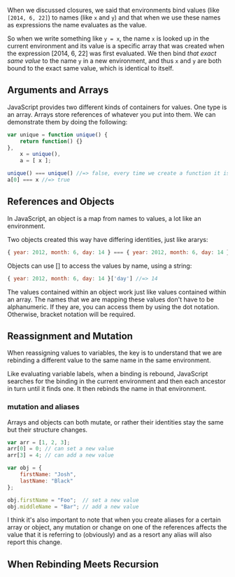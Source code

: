 When we discussed closures, we said that environments bind values (like `[2014, 6, 22]`) to names (like `x` and `y`) and that when we use these names as expressions the name evaluates as the value.

So when we write something like `y = x`, the name `x` is looked up in the current environment and its value is a specific array that was created when the expression [2014, 6, 22] was first evaluated. We then bind *that exact same value* to the name `y` in a new environment, and thus `x` and `y` are both bound to the exact same value, which is identical to itself. 

## Arguments and Arrays

JavaScript provides two different kinds of containers for values. One type is an array. Arrays store references of whatever you put into them. We can demonstrate them by doing the following:

```javascript
var unique = function unique() {
    return function() {}
},
    x = unique(),
    a = [ x ];

unique() === unique() //=> false, every time we create a function it is unique
a[0] === x //=> true
```

## References and Objects

In JavaScript, an object is a map from names to values, a lot like an environment.

Two objects created this way have differing identities, just like ararys:

```javascript
{ year: 2012, month: 6, day: 14 } === { year: 2012, month: 6, day: 14 } //=> false
```

Objects can use [] to access the values by name, using a string:

```javascript
{ year: 2012, month: 6, day: 14 }['day'] //=> 14
```

The values contained within an object work just like values contained within an array. The names that we are mapping these values don't have to be alphanumeric. If they are, you can access them by using the dot notation. Otherwise, bracket notation will be required.

## Reassignment and Mutation

When reassigning values to variables, the key is to understand that we are rebinding a different value to the same name in the same environment.

Like evaluating variable labels, when a binding is rebound, JavaScript searches for the binding in the current environment and then each ancestor in turn until it finds one. It then rebinds the name in that environment. 

### mutation and aliases

Arrays and objects can both mutate, or rather their identities stay the same but their structure changes. 

```javascript
var arr = [1, 2, 3];
arr[0] = 0; // can set a new value
arr[3] = 4; // can add a new value

var obj = {
    firstName: "Josh",
    lastName: "Black"
};

obj.firstName = "Foo";  // set a new value
obj.middleName = "Bar"; // add a new value
```

I think it's also important to note that when you create aliases for a certain array or object, any mutation or change on one of the references affects the value that it is referring to (obviously) and as a resort any alias will also report this change.

## When Rebinding Meets Recursion

